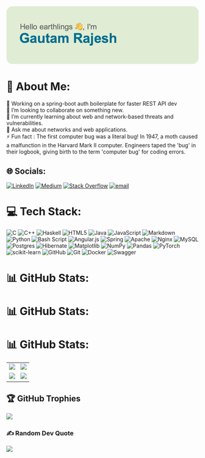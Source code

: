 <img src="./header.png" alt="gautamrajesh007" style="border-radius: 16px;"/>

# 💫 About Me:
🔭 Working on a spring-boot auth boilerplate for faster REST API dev<br>👯 I’m looking to collaborate on something new. <br>🌱 I’m currently learning about web and network-based threats and vulnerabilities.<br>💬 Ask me about networks and web applications.<br>⚡ Fun fact : The first computer bug was a literal bug! In 1947, a moth caused a malfunction in the Harvard Mark II computer. Engineers taped the 'bug' in their logbook, giving birth to the term 'computer bug' for coding errors.


## 🌐 Socials:
[![LinkedIn](https://img.shields.io/badge/LinkedIn-%230077B5.svg?logo=linkedin&logoColor=white)](https://linkedin.com/in/gautamrajesh007) [![Medium](https://img.shields.io/badge/Medium-12100E?logo=medium&logoColor=white)](https://medium.com/@gautamrajesh007) [![Stack Overflow](https://img.shields.io/badge/-Stackoverflow-FE7A16?logo=stack-overflow&logoColor=white)](https://stackoverflow.com/users/20991720) [![email](https://img.shields.io/badge/Email-D14836?logo=gmail&logoColor=white)](mailto:gautamrdev7@gmail.com) 

# 💻 Tech Stack:
![C](https://img.shields.io/badge/c-%2300599C.svg?style=plastic&logo=c&logoColor=white) ![C++](https://img.shields.io/badge/c++-%2300599C.svg?style=plastic&logo=c%2B%2B&logoColor=white) ![Haskell](https://img.shields.io/badge/Haskell-5e5086?style=plastic&logo=haskell&logoColor=white) ![HTML5](https://img.shields.io/badge/html5-%23E34F26.svg?style=plastic&logo=html5&logoColor=white) ![Java](https://img.shields.io/badge/java-%23ED8B00.svg?style=plastic&logo=openjdk&logoColor=white) ![JavaScript](https://img.shields.io/badge/javascript-%23323330.svg?style=plastic&logo=javascript&logoColor=%23F7DF1E) ![Markdown](https://img.shields.io/badge/markdown-%23000000.svg?style=plastic&logo=markdown&logoColor=white) ![Python](https://img.shields.io/badge/python-3670A0?style=plastic&logo=python&logoColor=ffdd54) ![Bash Script](https://img.shields.io/badge/bash_script-%23121011.svg?style=plastic&logo=gnu-bash&logoColor=white) ![Angular.js](https://img.shields.io/badge/angular.js-%23E23237.svg?style=plastic&logo=angularjs&logoColor=white) ![Spring](https://img.shields.io/badge/spring-%236DB33F.svg?style=plastic&logo=spring&logoColor=white) ![Apache](https://img.shields.io/badge/apache-%23D42029.svg?style=plastic&logo=apache&logoColor=white) ![Nginx](https://img.shields.io/badge/nginx-%23009639.svg?style=plastic&logo=nginx&logoColor=white) ![MySQL](https://img.shields.io/badge/mysql-4479A1.svg?style=plastic&logo=mysql&logoColor=white) ![Postgres](https://img.shields.io/badge/postgres-%23316192.svg?style=plastic&logo=postgresql&logoColor=white) ![Hibernate](https://img.shields.io/badge/Hibernate-59666C?style=plastic&logo=Hibernate&logoColor=white) ![Matplotlib](https://img.shields.io/badge/Matplotlib-%23ffffff.svg?style=plastic&logo=Matplotlib&logoColor=black) ![NumPy](https://img.shields.io/badge/numpy-%23013243.svg?style=plastic&logo=numpy&logoColor=white) ![Pandas](https://img.shields.io/badge/pandas-%23150458.svg?style=plastic&logo=pandas&logoColor=white) ![PyTorch](https://img.shields.io/badge/PyTorch-%23EE4C2C.svg?style=plastic&logo=PyTorch&logoColor=white) ![scikit-learn](https://img.shields.io/badge/scikit--learn-%23F7931E.svg?style=plastic&logo=scikit-learn&logoColor=white) ![GitHub](https://img.shields.io/badge/github-%23121011.svg?style=plastic&logo=github&logoColor=white) ![Git](https://img.shields.io/badge/git-%23F05033.svg?style=plastic&logo=git&logoColor=white) ![Docker](https://img.shields.io/badge/docker-%230db7ed.svg?style=plastic&logo=docker&logoColor=white) ![Swagger](https://img.shields.io/badge/-Swagger-%23Clojure?style=plastic&logo=swagger&logoColor=white)
# 📊 GitHub Stats:
# 📊 GitHub Stats:

# 📊 GitHub Stats:

<table align="center">
  <tr>
    <td align="center">
      <img src="https://github-readme-stats.vercel.app/api?username=gautamrajesh007&theme=ambient_gradient&hide_border=true&include_all_commits=true&count_private=true" width="350"/>
    </td>
    <td align="center">
      <img src="https://github-readme-stats.vercel.app/api/top-langs/?username=gautamrajesh007&theme=ambient_gradient&hide_border=true&include_all_commits=true&count_private=true&layout=compact" width="350"/>
    </td>
  </tr>
  <tr>
    <td align="center">
      <img src="https://github-contributor-stats.vercel.app/api?username=gautamrajesh007&limit=5&theme=ambient_gradient&combine_all_yearly_contributions=true" width="350"/>
    </td>
    <td align="center">
      <img src="https://nirzak-streak-stats.vercel.app/?user=gautamrajesh007&theme=ambient_gradient&hide_border=true" width="350"/>
    </td>
  </tr>
</table>

## 🏆 GitHub Trophies
![](https://github-profile-trophy.vercel.app/?username=gautamrajesh007&theme=ambient_gradient&no-frame=true&no-bg=false&margin-w=4)

### ✍️ Random Dev Quote
![](https://quotes-github-readme.vercel.app/api?type=horizontal&theme=gruvbox)

<!-- Proudly created with GPRM ( https://gprm.itsvg.in ) -->
